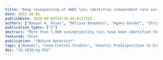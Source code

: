 ```yaml
---
title: "Deep resequencing of GWAS loci identifies independent rare variants associated with inflammatory bowel disease"
date: 2011-10-01
publishDate: 2020-08-03T19:38:06.611731Z
authors: ["Manuel A. Rivas", "Mélissa Beaudoin", "Agnes Gardet", "Christine Stevens", "Yashoda Sharma", "Clarence K. Zhang", "Gabrielle Boucher", "Stephan Ripke", "David Ellinghaus", "Noel Burtt", "Tim Fennell", "Andrew Kirby", "Anna Latiano", "Philippe Goyette", "Todd Green", "Jonas Halfvarson", "Talin Haritunians", "Joshua M. Korn", "Finny Kuruvilla", "Caroline Lagacé", "Benjamin Neale", "Ken Sin Lo", "Phil Schumm", "Leif Törkvist", "National Institute of Diabetes", "Digestive Kidney Diseases Inflammatory Bowel Disease Genetics Consortium (NIDDK IBDGC)", "United Kingdom Inflammatory Bowel Disease Genetics Consortium", "International Inflammatory Bowel Disease Genetics Consortium", "Marla C. Dubinsky", "Steven R. Brant", "Mark S. Silverberg", "Richard H. Duerr", "David Altshuler", "Stacey Gabriel", "Guillaume Lettre", "Andre Franke", "Mauro D'Amato", "Dermot P. B. McGovern", "Judy H. Cho", "John D. Rioux", "Ramnik J. Xavier", "Mark J. Daly"]
publication_types: ["2"]
abstract: "More than 1,000 susceptibility loci have been identified through genome-wide association studies (GWAS) of common variants; however, the specific genes and full allelic spectrum of causal variants underlying these findings have not yet been defined. Here we used pooled next-generation sequencing to study 56 genes from regions associated with Crohn's disease in 350 cases and 350 controls. Through follow-up genotyping of 70 rare and low-frequency protein-altering variants in nine independent case-control series (16,054 Crohn's disease cases, 12,153 ulcerative colitis cases and 17,575 healthy controls), we identified four additional independent risk factors in NOD2, two additional protective variants in IL23R, a highly significant association with a protective splice variant in CARD9 (P textless 1 × 10(-16), odds ratio ≈ 0.29) and additional associations with coding variants in IL18RAP, CUL2, C1orf106, PTPN22 and MUC19. We extend the results of successful GWAS by identifying new, rare and probably functional variants that could aid functional experiments and predictive models."
featured: false
publication: "*Nature Genetics*"
tags: ["Humans", "Case-Control Studies", "Genetic Predisposition to Disease", "Genome-Wide Association Study", "Receptors", "Interleukin", "Inflammatory Bowel Diseases", "Nod2 Signaling Adaptor Protein", "Sequence Analysis", "DNA", "Cell Line", "RNA Splicing", "*Genome-Wide Association Study", "Receptors", "Interleukin/genetics", "Inflammatory Bowel Diseases/*genetics", "Nod2 Signaling Adaptor Protein/genetics", "*Sequence Analysis", "DNA"]
doi: "10.1038/ng.952"
---
```


